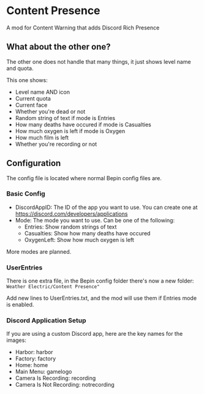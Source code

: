 ﻿# Content Presence
A mod for Content Warning that adds Discord Rich Presence

## What about the other one?
The other one does not handle that many things, it just shows level name and quota.

This one shows:
* Level name AND icon
* Current quota
* Current face
* Whether you're dead or not
* Random string of text if mode is Entries
* How many deaths have occured if mode is Casualties
* How much oxygen is left if mode is Oxygen
* How much film is left
* Whether you're recording or not

## Configuration
The config file is located where normal Bepin config files are.

### Basic Config
* DiscordAppID: The ID of the app you want to use. You can create one at https://discord.com/developers/applications
* Mode: The mode you want to use. Can be one of the following:
  * Entries: Show random strings of text
  * Casualties: Show how many deaths have occured
  * OxygenLeft: Show how much oxygen is left

More modes are planned.

### UserEntries
There is one extra file, in the Bepin config folder there's now a new folder: `Weather Electric/Content Presence"`

Add new lines to UserEntries.txt, and the mod will use them if Entries mode is enabled.

### Discord Application Setup
If you are using a custom Discord app, here are the key names for the images:
* Harbor: harbor
* Factory: factory
* Home: home
* Main Menu: gamelogo
* Camera Is Recording: recording
* Camera Is Not Recording: notrecording